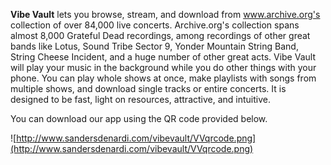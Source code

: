 **Vibe Vault** lets you browse, stream, and download from www.archive.org's collection of over 84,000 live concerts. Archive.org's collection spans almost 8,000 Grateful Dead recordings, among recordings of other great bands like Lotus, Sound Tribe Sector 9, Yonder Mountain String Band, String Cheese Incident, and a huge number of other great acts.
Vibe Vault will play your music in the background while you do other things with your phone. You can play whole shows at once, make playlists with songs from multiple shows, and download single tracks or entire concerts. It is designed to be fast, light on resources, attractive, and intuitive.

You can download our app using the QR code provided below.

![http://www.sandersdenardi.com/vibevault/VVqrcode.png](http://www.sandersdenardi.com/vibevault/VVqrcode.png)